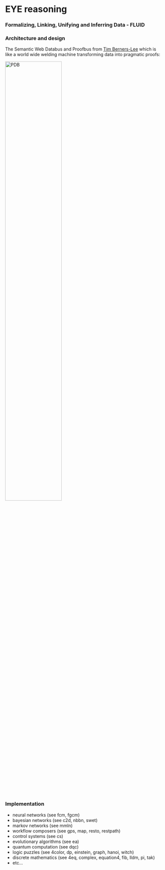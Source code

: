 # EYE reasoning

### Formalizing, Linking, Unifying and Inferring Data - FLUID

### Architecture and design

The Semantic Web Databus and Proofbus from [Tim Berners-Lee](http://www.w3.org/People/Berners-Lee/) which is  
like a world wide welding machine transforming data into pragmatic proofs:  
  
<img src="https://www.w3.org/DesignIssues/diagrams/sweb-bus.png" width="60%" height="60%" alt="PDB"/>  

### Implementation
 
* neural networks (see fcm, fgcm)
* bayesian networks (see c2d, nbbn, swet)
* markov networks (see mmln)
* workflow composers (see gps, map, resto, restpath)
* control systems (see cs)
* evolutionary algorithms (see ea)
* quantum computation (see dqc)
* logic puzzles (see 4color, dp, einstein, graph, hanoi, witch)
* discrete mathematics (see 4eq, complex, equation4, fib, lldm, pi, tak)
* etc...
